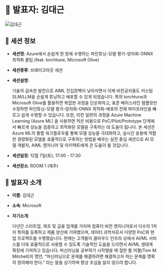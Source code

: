 # 🎤 발표자: 김대근

<div class="container">
    <div class="row justify-content-center">
        <div class="col-md-4 profile mb-4 text-center">
            <img src="../images/speakers/daegeunkim.jpg" alt="김대근" class="img-fluid" />
        </div>
    </div>
</div>

## 🔎 세션 정보

- **세션명**: Azure에서 손쉽게 한 방에 수행하는 파인튜닝-모델 평가-양자화-ONNX 최적화 꿀팁 (feat. torchtune, Microsoft Olive)
- **세션종류**: 브레이크아웃 세션
- **세션설명**:

  기술의 급속한 발전으로 AIML 진입장벽이 낮아지면서 이제 비전공자들도 커스텀 SLM/LLM을 손쉽게 튜닝하고 배포할 수 있게 되었습니다. 특히 torchtune과 Microsoft Olive를 활용하면 복잡한 과정을 단순화하고, 표준 베이스라인 템플릿만 수정하면 파인튜닝-모델 평가-양자화-ONNX 최적화-배포의 전체 파이프라인을 빠르고 쉽게 수행할 수 있습니다. 또한, 이런 일련의 과정을 Azure Machine Learning (Azure ML) 을 사용하면 적은 비용으로 PoC/Pilot/Prototype 단계에서 빠르게 성능을 검증하고 최적화된 모델을 구축하는 데 도움이 됩니다. 본 세션은 Azure ML의 통합 워크플로우를 통해 모델 성능을 극대화하고, 실시간 응용에 적합한 경량화된 모델을 효율적으로 구축하는 방법을 배우는 실전 중심 세션으로 AI 모델 개발자, AIML 엔지니어 및 아키텍트에게 큰 도움이 될 것입니다.

- **세션일정**: 12월 7일(토), 17:00 - 17:30
- **세션장소**: ROOM 1 (제주)

## 📜 발표자 소개

- **이름**: 김대근
- **소속**: Microsoft
- **자기소개**:

  다년간 스타트업, 제조 및 금융 업계를 거치며 컴퓨터 비전 엔지니어로서 다수의 1저자 특허를 등록하고 제품 양산에 기여했으며, 데이터 과학자로서 다양한 PoC와 현업 프로젝트를 수행했습니다. 현재는 고객들이 클라우드 인프라 상에서 AI/ML 서비스를 더욱 효율적으로 사용할 수 있도록 기술적인 도움을 드리면서 AI/ML 생태계 확장에 기여하고 있습니다. 머신러닝을 공부하기 시작했을 때 접한 톰 미첼(Tom M. Mitchell)의 명언, “머신러닝으로 문제를 해결하려면 해결하고자 하는 문제를 명확히 정의해야 한다.” 라는 말을 상기하며 항상 초심을 잃지 않으려 합니다.
